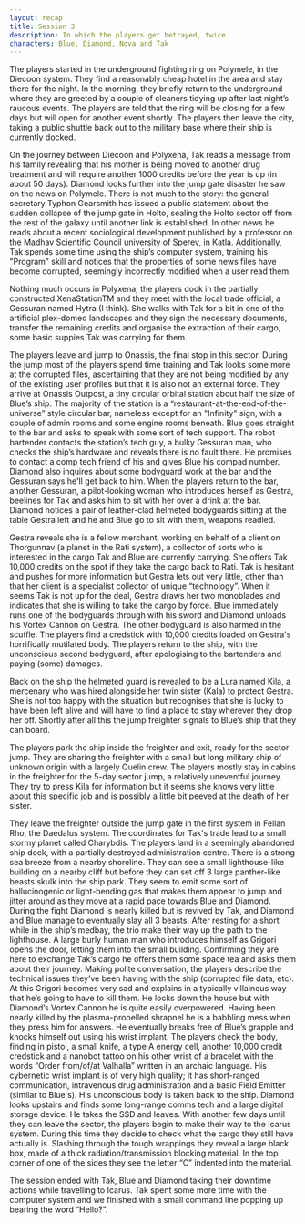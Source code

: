 ```yaml
---
layout: recap
title: Session 3
description: In which the players get betrayed, twice
characters: Blue, Diamond, Nova and Tak
---
```

The players started in the underground fighting ring on Polymele, in the Diecoon system. They find a reasonably cheap hotel in the area
and stay there for the night. In the morning, they briefly return to the underground where they are greeted by a couple of cleaners 
tidying up after last night’s raucous events. The players are told that the ring will be closing for a few days but will open for 
another event shortly. The players then leave the city, taking a public shuttle back out to the military base where their ship is
currently docked. 

On the journey between Diecoon and Polyxena, Tak reads a message from his family revealing that his mother is being moved to another 
drug treatment and will require another 1000 credits before the year is up (in about 50 days). Diamond looks further into the jump gate 
disaster he saw on the news on Polymele. There is not much to the story: the general secretary Typhon Gearsmith has issued a public statement about the 
sudden collapse of the jump gate in Holto, sealing the Holto sector off from the rest of the galaxy until another link is established. In
other news he reads about a recent sociological development published by a professor on the Madhav Scientific Council university of Sperev, in 
Katla. Additionally, Tak spends some time using the ship’s computer system, training his "Program" skill and notices that the properties 
of some news files have become corrupted, seemingly incorrectly modified when a user read them.

Nothing much occurs in Polyxena; the players dock in the partially constructed XenaStationTM and they meet with the local trade 
official, a Gessuran named Hytra (I think). She walks with Tak for a bit in one of the artificial plex-domed landscapes and they sign
the necessary documents, transfer the remaining credits and organise the extraction of their cargo, some basic suppies Tak was carrying for them. 

The players leave and jump to Onassis, the final stop in this sector. During the jump most of the players spend time training and Tak 
looks some more at the corrupted files, ascertaining that they are not being modified by any of the existing user profiles but that 
it is also not an external force. They arrive at Onassis Outpost, a tiny circular orbital station about half the size of Blue’s ship. The 
majority of the station is a “restaurant-at-the-end-of-the-universe” style circular bar, nameless except for an "Infinity" sign, with a couple of admin
rooms and some engine rooms beneath. Blue goes straight to the bar and asks to speak with some sort of tech support. The robot bartender contacts the 
station’s tech guy, a bulky Gessuran man, who checks the ship’s hardware and reveals there is no fault there. He promises to contact a 
comp tech friend of his and gives Blue his compad number. Diamond also inquires about some bodyguard work at the bar and the Gessuran says he'll 
get back to him. When the players return to the bar, another Gessuran, a pilot-looking woman who introduces herself as Gestra, beelines for Tak and 
asks him to sit with her over a drink at the bar. Diamond notices a pair of leather-clad helmeted bodyguards sitting at the table Gestra 
left and he and Blue go to sit with them, weapons readied. 

Gestra reveals she is a fellow merchant, working on behalf of a client on Thorgunnav (a planet in the Rati system), a collector of sorts
who is interested in the cargo Tak and Blue are currently carrying. She offers Tak 10,000 credits on the spot if they take the cargo 
back to Rati. Tak is hesitant and pushes for more information but Gestra lets out very little, other than that her client is a
specialist collector of unique “technology”. When it seems Tak is not up for the deal, Gestra draws her two monoblades and indicates
that she is willing to take the cargo by force. Blue immediately runs one of the bodyguards through with his sword and Diamond unloads
his Vortex Cannon on Gestra. The other bodyguard is also harmed in the scuffle. The players find a credstick with 10,000 credits loaded 
on Gestra's horrifically mutilated body. The players return to the ship, with the unconscious second bodyguard, after apologising to the
bartenders and paying (some) damages. 

Back on the ship the helmeted guard is revealed to be a Lura named Kila, a mercenary who was hired alongside her twin sister (Kala) 
to protect Gestra. She is not too happy with the situation but recognises that she is lucky to have been left alive and will have to 
find a place to stay wherever they drop her off. Shortly after all this the jump freighter signals to Blue’s ship that they can board.

The players park the ship inside the freighter and exit, ready for the sector jump. They are sharing the freighter with a small 
but long military ship of unknown origin with a largely Quelin crew. The players mostly stay in cabins in the freighter for the 
5-day sector jump, a relatively uneventful journey. They try to press Kila for information but it seems she knows very little about this 
specific job and is possibly a little bit peeved at the death of her sister.

They leave the freighter outside the jump gate in the first system in Fellan Rho, the Daedalus system. The coordinates for Tak's trade 
lead to a small stormy planet called Charybdis. The players land in a seemingly abandoned ship dock, with a partially destroyed 
administration centre. There is a strong sea breeze from a nearby shoreline. They can see a small lighthouse-like building on
a nearby cliff but before they can set off 3 large panther-like beasts skulk into the ship park. They seem to emit some sort of hallucinogenic or 
light-bending gas that makes them appear to jump and jitter around as they move at a rapid pace towards Blue and Diamond. During the fight Diamond is nearly
killed but is revived by Tak, and Diamond and Blue manage to eventually slay all 3 beasts. After resting for a short while in the ship’s medbay,
the trio make their way up the path to the lighthouse. A large burly human man who introduces himself as Grigori opens the door, letting them into the 
small building. Confirming they are here to exchange Tak’s cargo he offers them some space tea and asks them about their journey. Making
polite conversation, the players describe the technical issues they’ve been having with the ship (corrupted file data, etc). At this 
Grigori becomes very sad and explains in a typically villainous way that he’s going to have to kill them. He locks down the house but 
with Diamond’s Vortex Cannon he is quite easily overpowered. Having been nearly killed by the plasma-propelled shrapnel he is a babbling 
mess when they press him for answers. He eventually breaks free of Blue’s grapple and knocks himself out using his wrist implant. The 
players check the body, finding in pistol, a small knife, a type A energy cell, another 10,000 credit credstick and a nanobot tattoo on 
his other wrist of a bracelet with the words “Order from/of/at Valhalla” written in an archaic language. His cybernetic wrist implant is 
of very high quality; it has short-ranged communication, intravenous drug administration and a basic Field Emitter (similar to
Blue's). His unconscious body is taken back to the ship. Diamond looks upstairs and finds some long-range comms tech and a large digital 
storage device. He takes the SSD and leaves. With another few days until they can leave the sector, the players begin to make their way
to the Icarus system. During this time they decide to check what the cargo they still have actually is. Slashing through the tough 
wrappings they reveal a large black box, made of a thick radiation/transmission blocking material. In the top corner of one of the sides 
they see the letter “C” indented into the material.

The session ended with Tak, Blue and Diamond taking their downtime actions while travelling to Icarus. Tak spent some more time with 
the computer system and we finished with a small command line popping up bearing the word “Hello?”.